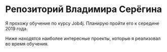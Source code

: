 # Репозиторий Владимира Серёгина

Я прохожу обучение по курсу Job4j. Планирую пройти его к середине 2019 года.

Ниже находятся наиболее интересные проекты, которые я реализовал во время обучения.